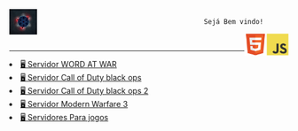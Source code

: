 
<img src= "Banner.gif" width = "10%" align= "left">

                                              Sejá Bem vindo!

  <img src="https://github.com/devicons/devicon/blob/master/icons/javascript/javascript-original.svg" title="JavaScript" alt="JavaScript" align= "right" width="40" height="40"/>&nbsp;
  <img src="https://github.com/devicons/devicon/blob/master/icons/html5/html5-original.svg" title="HTML5" alt="HTML" width="40" align= "right" height="40"/>&nbsp;
  
_ _ _

<li><a class="link_name" href="https://github.com/HACKS-EXE/HACKS-EXE/tree/main/PLUTONIUM/WORD%20AT%20WAR/SERVIDORES">🖥 Servidor WORD AT WAR</a></li>

<li><a class="link_name" href="https://github.com/HACKS-EXE/HACKS-EXE/tree/main/PLUTONIUM/CALL%20OF%20DUTY%20BLACK%20OPS/SERVIDORES">🖥 Servidor Call of Duty black ops</a></li>

<li><a class="link_name" href="https://github.com/HACKS-EXE/HACKS-EXE/tree/main/PLUTONIUM/CALL%20OF%20DUTY%20BLACK%20OPS%202/SERVIDORES">🖥 Servidor Call of Duty black ops 2</a></li>

<li><a class="link_name" href="https://github.com/HACKS-EXE/HACKS-EXE/tree/main/PLUTONIUM/MODERN%20WARFARE%203/SERVIDORES/MULTIJOGADOR">🖥 Servidor Modern Warfare 3</a></li>

<li><a class="link_name" href="https://github.com/HACKS-EXE/HACKS-EXE/tree/main/PLUTONIUM">🖥 Servidores Para jogos</a></li>
